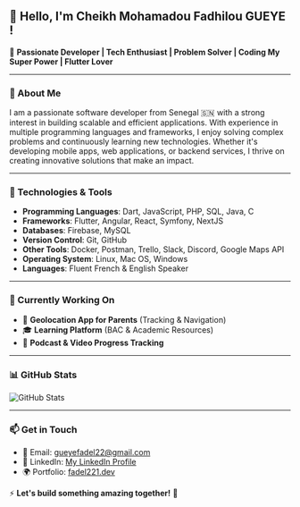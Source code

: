 ## 👋 Hello, I'm Cheikh Mohamadou Fadhilou GUEYE !

🚀 **Passionate Developer | Tech Enthusiast | Problem Solver | Coding My Super Power | Flutter Lover**

---

### 📝 About Me
I am a passionate software developer from Senegal 🇸🇳 with a strong interest in building scalable and efficient applications. With experience in multiple programming languages and frameworks, I enjoy solving complex problems and continuously learning new technologies. Whether it's developing mobile apps, web applications, or backend services, I thrive on creating innovative solutions that make an impact.

---

### 🔧 Technologies & Tools
- **Programming Languages**: Dart, JavaScript, PHP, SQL, Java, C
- **Frameworks**: Flutter, Angular, React, Symfony, NextJS
- **Databases**: Firebase, MySQL
- **Version Control**: Git, GitHub
- **Other Tools**: Docker, Postman, Trello, Slack, Discord, Google Maps API
- **Operating System**: Linux, Mac OS, Windows
- **Languages**: Fluent French & English Speaker

---

### 🌱 Currently Working On
- 📍 **Geolocation App for Parents** (Tracking & Navigation)
- 🎓 **Learning Platform** (BAC & Academic Resources)
- 🎵 **Podcast & Video Progress Tracking**

---

### 📊 GitHub Stats
![GitHub Stats](https://github-readme-stats.vercel.app/api?username=fadel221&show_icons=true&theme=radical)

---

### 📫 Get in Touch
- 📧 Email: gueyefadel22@gmail.com
- 💼 LinkedIn: [My LinkedIn Profile](https://www.linkedin.com/in/fadhilou/)
- 🌍 Portfolio: [fadel221.dev](https://my-portfolio-indol-eta-21.vercel.app/#project)

⚡ **Let's build something amazing together!** 🚀
